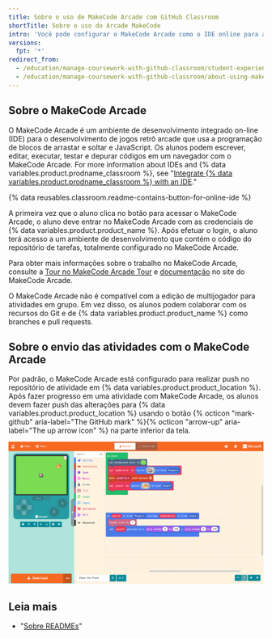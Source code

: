 ```yaml
---
title: Sobre o uso de MakeCode Arcade com GitHub Classroom
shortTitle: Sobre o uso do Arcade MakeCode
intro: 'Você pode configurar o MakeCode Arcade como o IDE online para atribuições em {% data variables.product.prodname_classroom %}.'
versions:
  fpt: '*'
redirect_from:
  - /education/manage-coursework-with-github-classroom/student-experience-makecode
  - /education/manage-coursework-with-github-classroom/about-using-makecode-arcade-with-github-classroom
---
```


## Sobre o MakeCode Arcade

O MakeCode Arcade é um ambiente de desenvolvimento integrado on-line (IDE) para o desenvolvimento de jogos retrô arcade que usa a programação de blocos de arrastar e soltar e JavaScript. Os alunos podem escrever, editar, executar, testar e depurar códigos em um navegador com o MakeCode Arcade. For more information about IDEs and {% data variables.product.prodname_classroom %}, see "[Integrate {% data variables.product.prodname_classroom %} with an IDE](/education/manage-coursework-with-github-classroom/integrate-github-classroom-with-an-ide/integrate-github-classroom-with-an-ide)."

{% data reusables.classroom.readme-contains-button-for-online-ide %}

A primeira vez que o aluno clica no botão para acessar o MakeCode Arcade, o aluno deve entrar no MakeCode Arcade com as credenciais de {% data variables.product.product_name %}. Após efetuar o login, o aluno terá acesso a um ambiente de desenvolvimento que contém o código do repositório de tarefas, totalmente configurado no MakeCode Arcade.

Para obter mais informações sobre o trabalho no MakeCode Arcade, consulte a [Tour no MakeCode Arcade Tour](https://arcade.makecode.com/ide-tour) e [documentação](https://arcade.makecode.com/docs) no site do MakeCode Arcade.

O MakeCode Arcade não é compatível com a edição de multijogador para atividades em grupo. Em vez disso, os alunos podem colaborar com os recursos do Git e de {% data variables.product.product_name %} como branches e pull requests.

## Sobre o envio das atividades com o MakeCode Arcade

Por padrão, o MakeCode Arcade está configurado para realizar push no repositório de atividade em {% data variables.product.product_location %}. Após fazer progresso em uma atividade com MakeCode Arcade, os alunos devem fazer push das alterações para {% data variables.product.product_location %} usando o botão {% octicon "mark-github" aria-label="The GitHub mark" %}{% octicon "arrow-up" aria-label="The up arrow icon" %} na parte inferior da tela.

![Funcionalidade de controle de versão MakeCode Arcade](/assets/images/help/classroom/ide-makecode-arcade-version-control-button.png)

## Leia mais

- "[Sobre READMEs](/github/creating-cloning-and-archiving-repositories/about-readmes)"
